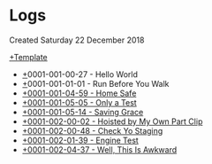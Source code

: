 # Logs
Created Saturday 22 December 2018

[+Template](./l/Template.markdown)


* [+](./l/0001-001-00-27_-_Hello_World.markdown)0001-001-00-27 - Hello World
* [+](./l/0001-001-01-01_-_Run_Before_You_Walk.markdown)0001-001-01-01 - Run Before You Walk
* [+0001-001-04-59 - Home Safe](./l/0001-001-04-59_-_Home_Safe.markdown)
* [+0001-001-05-05 - Only a Test](./l/0001-001-05-05_-_Only_a_Test.markdown)
* [+0001-001-05-14 - Saving Grace](./l/0001-001-05-14_-_Saving_Grace.markdown)
* [+0001-002-00-02 - Hoisted by My Own Part Clip](./l/0001-002-00-02_-_Hoisted_by_My_Own_Part_Clip.markdown)
* [+0001-002-00-48 - Check Yo Staging](./l/0001-002-00-48_-_Check_Yo_Staging.markdown)
* [+0001-002-01-39 - Engine Test](./l/0001-002-01-39_-_Engine_Test.markdown)
* [+0001-002-04-37 - Well, This Is Awkward](./l/0001-002-04-37_-_Well,_This_Is_Awkward.markdown)


